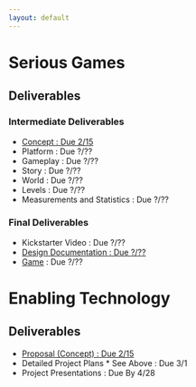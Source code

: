 ```yaml
---
layout: default
---
```



# Serious Games

## Deliverables

### Intermediate Deliverables <span id="plan"></span>

* [Concept : Due 2/15](assets/files/concept.pdf)
* Platform : Due ?/??
* Gameplay : Due ?/??
* Story : Due ?/??
* World : Due ?/??
* Levels : Due ?/??
* Measurements and Statistics : Due ?/??


### Final Deliverables

* Kickstarter Video : Due ?/??
* [Design Documentation : Due ?/??](https://docs.google.com/document/d/1DvjAYtIx2S7cB8_TVMJViImqXvgy3fSS3xk-pw5RXO8/edit?usp=sharing)
* [Game](game/index.html) : Due ?/??

# Enabling Technology

## Deliverables

* [Proposal (Concept) : Due 2/15](assets/files/concept.pdf)
* Detailed Project Plans * See Above  : Due 3/1
* Project Presentations : Due By 4/28
